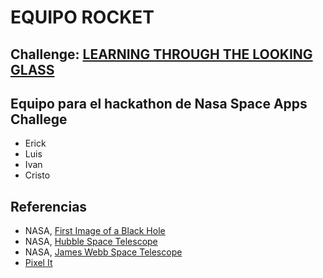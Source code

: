 # EQUIPO ROCKET
## **Challenge:** [LEARNING THROUGH THE LOOKING GLASS](https://2022.spaceappschallenge.org/challenges/2022-challenges/through-the-looking-glass/details)

## Equipo para el hackathon de Nasa Space Apps Challege 
- Erick
- Luis
- Ivan
- Cristo





## Referencias
- NASA, [First Image of a Black Hole](https://solarsystem.nasa.gov/resources/2319/first-image-of-a-black-hole/)
- NASA, [Hubble Space Telescope](https://www.nasa.gov/mission_pages/hubble/main/index.html)
- NASA, [James Webb Space Telescope](https://www.nasa.gov/mission_pages/webb/main/index.html)
- [Pixel It](https://giventofly.github.io/pixelit/)
